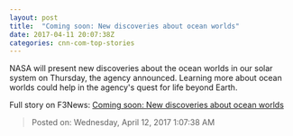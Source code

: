 ```yaml
---
layout: post
title:  "Coming soon: New discoveries about ocean worlds"
date: 2017-04-11 20:07:38Z
categories: cnn-com-top-stories
---
```


NASA will present new discoveries about the ocean worlds in our solar system on Thursday, the agency announced. Learning more about ocean worlds could help in the agency's quest for life beyond Earth.


Full story on F3News: [Coming soon: New discoveries about ocean worlds](http://www.f3nws.com/n/2SzcPD)

> Posted on: Wednesday, April 12, 2017 1:07:38 AM
